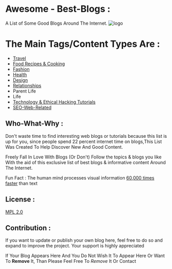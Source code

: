 # Awesome - Best-Blogs :

A List of Some Good Blogs Around The Internet.
![logo](https://github.com/Phone-Metal/Best-Blogs/blob/main/blogs_logo.png) 
# The Main Tags/Content Types Are : 
* [Travel](https://github.com/Phone-Metal/Best-Blogs/blob/main/Travel.md) 
* [Food Recipes & Cooking](https://github.com/Phone-Metal/Best-Blogs/blob/main/Food-cook.md) 
* [Fashion](https://github.com/Phone-Metal/Best-Blogs/blob/main/Fashion.md) 
* [Health](https://github.com/Phone-Metal/Best-Blogs/blob/main/Health.md) 
* [Design](https://github.com/Phone-Metal/Best-Blogs/blob/main/Design.md) 
* [Relationships](https://github.com/Phone-Metal/Best-Blogs/blob/main/Relationships.md) 
* Parent Life
* Life 
* [Technology & Ethical Hacking Tutorials](https://github.com/Phone-Metal/Best-Blogs/blob/main/Technology%20%26%20Ethical%20Hacking.md) 
* [SEO-Web-Related](https://github.com/Phone-Metal/Best-Blogs/blob/main/SEO-Web-Related.md) 

## Who-What-Why :

Don't waste time to find interesting web blogs or tutorials because this list is up for you, since people spend 22 percent internet time on blogs,This List Was Created To Help Discover New And Good Content.

Freely Fall In Love With Blogs (Or Don't) Follow the topics & blogs you like With the aid of this exclusive list of best blogs & informative content Around The Internet.

Fun Fact : The human mind processes visual information [60,000 times faster](https://www.t-sciences.com/news/humans-process-visual-data-better#:~:text=Visualization%20works%20from%20a%20human,to%20the%20brain%20is%20visual) than text
## License :

[MPL 2.0](https://www.mozilla.org/en-US/MPL/2.0/FAQ/)

## Contribution :

 If you want to update or publish your own blog here, feel free to do so and expand to improve the project.
Your support is highly appreciated

 If Your Blog Appears Here And You Do Not Wish It To Appear Here Or Want To **Remove** It, Than 
Please Feel Free To *Remove* It Or Contact 

